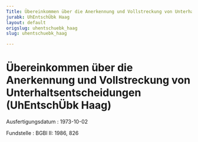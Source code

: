 ```yaml
---
Title: Übereinkommen über die Anerkennung und Vollstreckung von Unterhaltsentscheidungen
jurabk: UhEntschÜbk Haag
layout: default
origslug: uhentschuebk_haag
slug: uhentschuebk_haag

---
```


# Übereinkommen über die Anerkennung und Vollstreckung von Unterhaltsentscheidungen (UhEntschÜbk Haag)

Ausfertigungsdatum
:   1973-10-02

Fundstelle
:   BGBl II: 1986, 826

